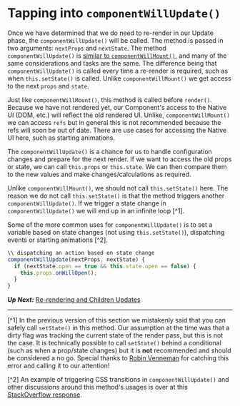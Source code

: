 # Tapping into `componentWillUpdate()`
 Once we have determined that we do need to re-render in our Update phase, the `componentWillUpdate()` will be called. The method is passed in two arguments: `nextProps` and `nextState`. The method `componentWillUpdate()` is [similar to `componentWillMount()`](../birth/premounting_with_componentwillmount.md), and many of the same considerations and tasks are the same. The difference being that `componentWillUpdate()` is called every time a re-render is required, such as when `this.setState()` is called. Unlike `componentWillMount()` we get access to the next `props` and `state`.
 
 Just like `componentWillMount()`, this method is called before `render()`. Because we have not rendered yet, our Component's access to the Native UI (DOM, etc.) will reflect the old rendered UI. Unlike, `componentWillMount()` we can access `refs` but in general this is not recommended because the refs will soon be out of date. There are use cases for accessing the Native UI here, such as starting animations.

The `componentWillUpdate()` is a chance for us to handle configuration changes and prepare for the next render. If we want to access the old props or state, we can call `this.props` or `this.state`. We can then compare them to the new values and make changes/calculations as required.

Unlike `componentWillMount()`, we should not call `this.setState()` here. The reason we do not call `this.setState()` is that the method triggers another `componentWillUpdate()`. If we trigger a state change in `componentWillUpdate()` we will end up in an infinite loop [^1].

Some of the more common uses for `componentWillUpdate()` is to set a variable based on state changes (not using `this.setState()`), dispatching events or starting animations [^2].

```javascript
\\ dispatching an action based on state change
componentWillUpdate(nextProps, nextState) {
  if (nextState.open == true && this.state.open == false) {
    this.props.onWillOpen();
  }
}
```

***Up Next:*** [Re-rendering and Children Updates](rerendering_and_children_updates.md)

---

[^1] In the previous version of this section we mistakenly said that you can safely call `setState()` in this method. Our assumption at the time was that a dirty flag was tracking the current state of the render pass, but this is not the case. It is technically possible to call `setState()` behind a conditional (such as when a prop/state changes) but it is **not** recommended and should be considered a no go. Special thanks to [Robin Venneman](https://github.com/robinvenneman) for catching this error and calling it to our attention!

[^2] An example of triggering CSS transitions in `componentWillUpdate()` and other discussions around this method's usages is over at this [StackOverflow response](http://stackoverflow.com/a/33075514/815544).